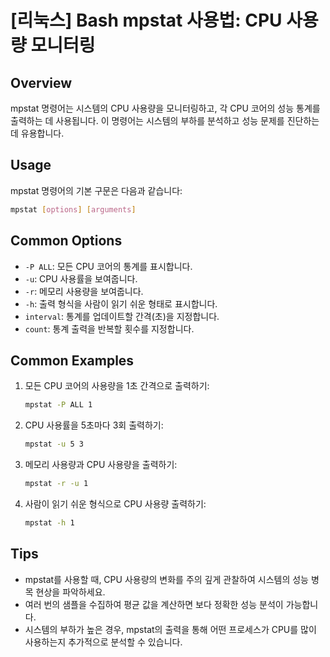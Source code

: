 # [리눅스] Bash mpstat 사용법: CPU 사용량 모니터링

## Overview
mpstat 명령어는 시스템의 CPU 사용량을 모니터링하고, 각 CPU 코어의 성능 통계를 출력하는 데 사용됩니다. 이 명령어는 시스템의 부하를 분석하고 성능 문제를 진단하는 데 유용합니다.

## Usage
mpstat 명령어의 기본 구문은 다음과 같습니다:

```bash
mpstat [options] [arguments]
```

## Common Options
- `-P ALL`: 모든 CPU 코어의 통계를 표시합니다.
- `-u`: CPU 사용률을 보여줍니다.
- `-r`: 메모리 사용량을 보여줍니다.
- `-h`: 출력 형식을 사람이 읽기 쉬운 형태로 표시합니다.
- `interval`: 통계를 업데이트할 간격(초)을 지정합니다.
- `count`: 통계 출력을 반복할 횟수를 지정합니다.

## Common Examples
1. 모든 CPU 코어의 사용량을 1초 간격으로 출력하기:
   ```bash
   mpstat -P ALL 1
   ```

2. CPU 사용률을 5초마다 3회 출력하기:
   ```bash
   mpstat -u 5 3
   ```

3. 메모리 사용량과 CPU 사용량을 출력하기:
   ```bash
   mpstat -r -u 1
   ```

4. 사람이 읽기 쉬운 형식으로 CPU 사용량 출력하기:
   ```bash
   mpstat -h 1
   ```

## Tips
- mpstat를 사용할 때, CPU 사용량의 변화를 주의 깊게 관찰하여 시스템의 성능 병목 현상을 파악하세요.
- 여러 번의 샘플을 수집하여 평균 값을 계산하면 보다 정확한 성능 분석이 가능합니다.
- 시스템의 부하가 높은 경우, mpstat의 출력을 통해 어떤 프로세스가 CPU를 많이 사용하는지 추가적으로 분석할 수 있습니다.